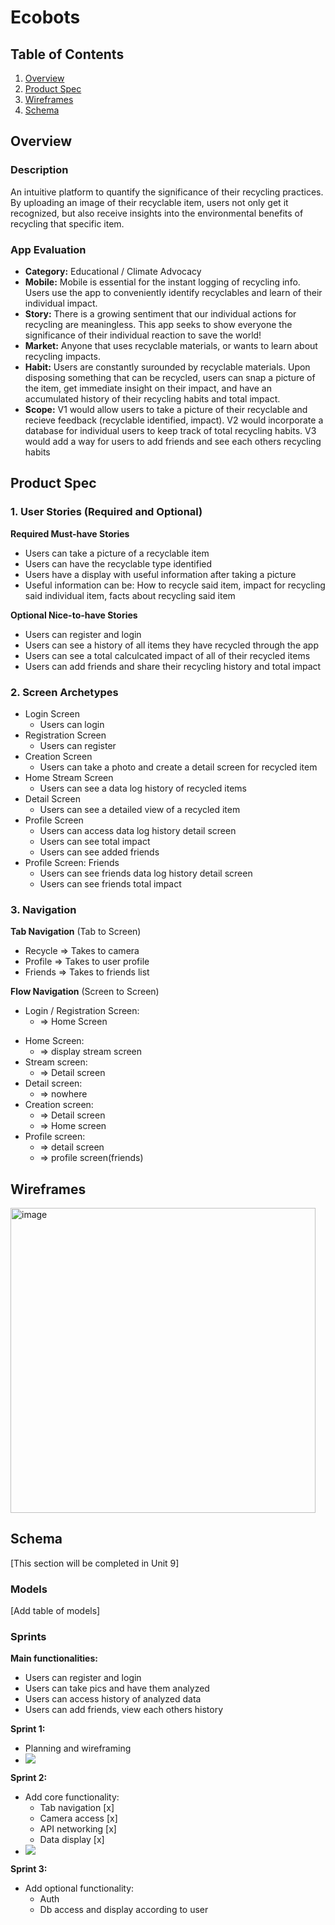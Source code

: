# Ecobots

## Table of Contents

1. [Overview](#Overview)
2. [Product Spec](#Product-Spec)
3. [Wireframes](#Wireframes)
4. [Schema](#Schema)

## Overview

### Description

An intuitive platform to quantify the significance of their recycling practices. By uploading an image of their recyclable item, users not only get it recognized, but also receive insights into the environmental benefits of recycling that specific item.

### App Evaluation

   - **Category:** Educational / Climate Advocacy
   - **Mobile:** Mobile is essential for the instant logging of recycling info. Users use the app to conveniently identify recyclables and learn of their individual impact.
   - **Story:** There is a growing sentiment that our individual actions for recycling are meaningless. This app seeks to show everyone the significance of their individual reaction to save the world!
   - **Market:** Anyone that uses recyclable materials, or wants to learn about recycling impacts.
   - **Habit:** Users are constantly surounded by recyclable materials. Upon disposing something that can be recycled, users can snap a picture of the item, get immediate insight on their impact, and have an accumulated history of their recycling habits and total impact.
   - **Scope:** V1 would allow users to take a picture of their recyclable and recieve feedback (recyclable identified, impact). V2 would incorporate a database for individual users to keep track of total recycling habits. V3 would add a way for users to add friends and see each others recycling habits 

## Product Spec

### 1. User Stories (Required and Optional)

**Required Must-have Stories**

* Users can take a picture of a recyclable item
* Users can have the recyclable type identified
* Users have a display with useful information after taking a picture
* Useful information can be: How to recycle said item, impact for recycling said individual item, facts about recycling said item

**Optional Nice-to-have Stories**

* Users can register and login
* Users can see a history of all items they have recycled through the app
* Users can see a total calculcated impact of all of their recycled items
* Users can add friends and share their recycling history and total impact

### 2. Screen Archetypes

- Login Screen
  * Users can login
- Registration Screen
  * Users can register
- Creation Screen
  * Users can take a photo and create a detail screen for recycled item
- Home Stream Screen
  * Users can see a data log history of recycled items
- Detail Screen
  * Users can see a detailed view of a recycled item
- Profile Screen
  * Users can access data log history detail screen
  * Users can see total impact
  * Users can see added friends
- Profile Screen: Friends
  * Users can see friends data log history detail screen
  * Users can see friends total impact

### 3. Navigation

**Tab Navigation** (Tab to Screen)

* Recycle => Takes to camera
* Profile => Takes to user profile
* Friends => Takes to friends list

**Flow Navigation** (Screen to Screen)

- Login / Registration Screen:
  * => Home Screen
* Home Screen:
  * => display stream screen
* Stream screen:
  * => Detail screen
* Detail screen:
  * => nowhere
* Creation screen:
  * => Detail screen
  * => Home screen
* Profile screen:
  * => detail screen
  * => profile screen(friends)

## Wireframes

<img width="488" alt="image" src="https://github.com/IamJesseP/Ecobots-Mobile/assets/108151191/551fa76e-774e-4749-8627-844e6ff7ad19">



## Schema 

[This section will be completed in Unit 9]

### Models

[Add table of models]

### Sprints

**Main functionalities:**
* Users can register and login
* Users can take pics and have them analyzed
* Users can access history of analyzed data
* Users can add friends, view each others history

**Sprint 1:**
* Planning and wireframing
* <div>
    <a href="https://www.loom.com/share/5fa0a146ea2846a6a41ea33a7269c99d">
    </a>
    <a href="https://www.loom.com/share/5fa0a146ea2846a6a41ea33a7269c99d">
      <img style="max-width:300px;" src="https://cdn.loom.com/sessions/thumbnails/5fa0a146ea2846a6a41ea33a7269c99d-with-play.gif">
    </a>
  </div>

  
**Sprint 2:**
* Add core functionality:
     * Tab navigation [x]
     * Camera access [x]
     * API networking [x]
     *  Data display [x]
* <div>
    <a href="https://www.loom.com/share/a71c81fab2f84434b3be94ac32be25ee">
    </a>
    <a href="https://www.loom.com/share/a71c81fab2f84434b3be94ac32be25ee">
      <img style="max-width:300px;" src="https://cdn.loom.com/sessions/thumbnails/a71c81fab2f84434b3be94ac32be25ee-with-play.gif">
    </a>
  </div>
  
**Sprint 3:**
* Add optional functionality:
  * Auth
  * Db access and display according to user

